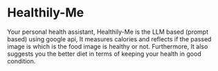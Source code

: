 # Healthily-Me
Your personal health assistant, Healthily-Me is the LLM based (prompt based) using google api, It measures calories and reflects if the passed image is which is the food image is healthy or not. Furthermore, It also suggests you the better diet in terms of keeping your health in good condition.
